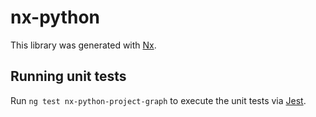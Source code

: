 # nx-python

This library was generated with [Nx](https://nx.dev).

## Running unit tests

Run `ng test nx-python-project-graph` to execute the unit tests via [Jest](https://jestjs.io).
